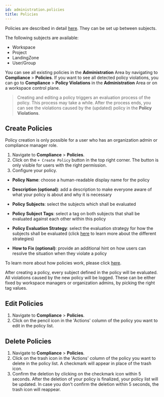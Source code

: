 ```yaml
---
id: administration.policies
title: Policies
---
```


Policies are described in detail [here](meshcloud.policies). They can be set up between subjects.

The following subjects are available:

- Workspace
- Project
- LandingZone
- User/Group

You can see all existing policies in the **Administration** Area by navigating to **Compliance** > **Policies**.
If you want to see all detected policy violations, you can go to **Compliance** > **Policy Violations** in the **Administration** Area or on a workspace control plane.

> Creating and editing a policy triggers an evaluation process of the policy. This process may take a while. After the process ends, you can see the violations caused by the (updated) policy in the **Policy Violations**.

## Create Policies

Policy creation is only possible for a user who has an organization admin or compliance manager role.

1. Navigate to **Compliance** > **Policies**.
2. Click on the `+ Create Policy` button in the top right corner. The button is only visible for users with the right permission.
3. Configure your policy.

- **Policy Name**: choose a human-readable display name for the policy

- **Description (optional)**: add a description to make everyone aware of what your policy is about and why it is necessary

- **Policy Subjects**: select the subjects which shall be evaluated

- **Policy Subject Tags**: select a tag on both subjects that shall be evaluated against each other within this policy

- **Policy Evaluation Strategy**: select the evaluation strategy for how the subjects shall be evaluated (click [here](meshcloud.policies#policy-evaluation-strategy) to learn more about the different strategies)

- **How to Fix (optional)**: provide an additional hint on how users can resolve the situation when they violate a policy

To learn more about how policies work, please click [here](meshcloud.policies).

After creating a policy, every subject defined in the policy will be evaluated. All violations caused by the new policy will be logged. These can be either fixed by workspace managers or organization admins, by picking the right tag values.

## Edit Policies

1. Navigate to **Compliance** > **Policies**.
2. Click on the pencil icon in the 'Actions' column of the policy you want to edit in the policy list.

## Delete Policies

1. Navigate to **Compliance** > **Policies**.
2. Click on the trash icon in the 'Actions' column of the policy you want to delete in the policy list. A checkmark will appear in place of the trash icon.
3. Confirm the deletion by clicking on the checkmark icon within 5 seconds. After the deletion of your policy is finalized, your policy list will be updated. In case you don't confirm the deletion within 5 seconds, the trash icon will reappear.
